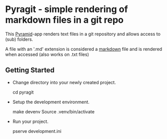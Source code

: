 Pyragit - simple rendering of markdown files in a git repo
==========================================================

This [Pyramid](https://trypyramid.com)-app renders text files in a git repository and allows access to (sub) folders.

A file with an '.md' extension is considered a [markdown](https://daringfireball.net/projects/markdown/) file and is rendered when accessed (also works on .txt files)


Getting Started
---------------

- Change directory into your newly created project.

    cd pyragit

- Setup the development environment.

    make devenv
    Source .venv/bin/activate

- Run your project.

    pserve development.ini

